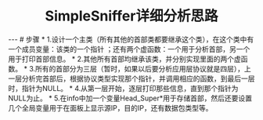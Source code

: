 <h1 align="center"><b>SimpleSniffer详细分析思路</b></h1>  
---
# 步骤
* 1.设计一个主类（所有其他的首部类都要继承这个类），在这个类中有一个成员变量：该类的一个指针
；还有两个虚函数：一个用于分析首部，另一个用于打印首部信息。  
* 2.其他所有首部均继承该类，并分别实现里面的两个虚函数。  
* 3.所有的首部分为三层（暂时，如果以后要分析应用层协议就是四层），上一层分析完首部后，根据协议类型实现那个指针，并调用相应的函数，到最后一层时，指针为NULL。
* 4.从第一层开始，逐层打印那些信息，直到那个指针为NULL为止。
* 5.在info中加一个变量Head_Super*用于存储首部，然后还要设置几个全局变量用于在面板上显示源IP，目的IP，还有数据包类型等。